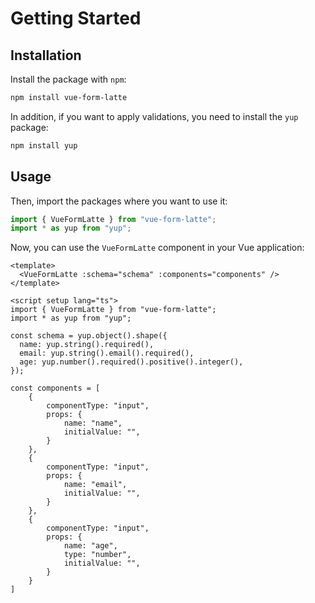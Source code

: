 # Getting Started

## Installation

Install the package with `npm`:

```bash
npm install vue-form-latte
```

In addition, if you want to apply validations, you need to install the `yup` package:

```bash
npm install yup
```

## Usage

Then, import the packages where you want to use it:

```javascript
import { VueFormLatte } from "vue-form-latte";
import * as yup from "yup";
```

Now, you can use the `VueFormLatte` component in your Vue application:

```vue
<template>
  <VueFormLatte :schema="schema" :components="components" />
</template>

<script setup lang="ts">
import { VueFormLatte } from "vue-form-latte";
import * as yup from "yup";

const schema = yup.object().shape({
  name: yup.string().required(),
  email: yup.string().email().required(),
  age: yup.number().required().positive().integer(),
});

const components = [
    {
        componentType: "input",
        props: {
            name: "name",
            initialValue: "",
        }
    },
    {
        componentType: "input",
        props: {
            name: "email",
            initialValue: "",
        }
    },
    {
        componentType: "input",
        props: {
            name: "age",
            type: "number",
            initialValue: "",
        }
    }
]
```
